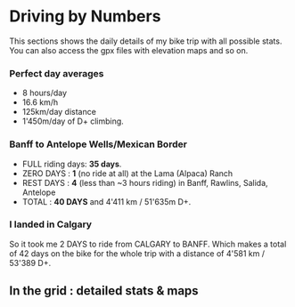 
<link rel="stylesheet" href"https://unpkg.com/tabulator-tables/dist/css/tabulator.min.css">
<script src="https://unpkg.com/tabulator-tables/dist/js/tabulator.js"></script>
<script src="../javascripts/tabulator.js"></script>

# Driving by Numbers

This sections shows the daily details of my bike trip with all possible stats. You can also access the gpx files with elevation maps and so on.

### Perfect day averages

- 8 hours/day
- 16.6 km/h
- 125km/day distance
- 1'450m/day of D+ climbing.

### Banff to Antelope Wells/Mexican Border

- FULL riding days: **35 days**.
- ZERO DAYS : **1** (no ride at all) at the Lama (Alpaca) Ranch
- REST DAYS : **4** (less than ~3 hours riding) in Banff, Rawlins, Salida, Antelope
- TOTAL : **40 DAYS** and 4'411 km / 51'635m D+.

### I landed in Calgary

 So it took me 2 DAYS to ride from CALGARY to BANFF. Which makes a total of 42 days on the bike for the whole trip with a distance of 4'581 km / 53'389 D+.

## In the grid : detailed stats & maps

<div id="GDMBR"></div>

